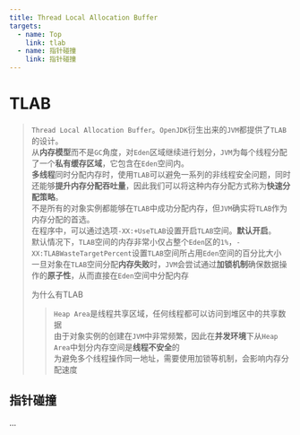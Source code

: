 ```yaml
---
title: Thread Local Allocation Buffer
targets:
  - name: Top
    link: tlab
  - name: 指针碰撞
    link: 指针碰撞
---
```


# TLAB

> `Thread Local Allocation Buffer`。`OpenJDK`衍生出来的`JVM`都提供了`TLAB`的设计。\
> 从**内存模型**而不是`GC`角度，对`Eden`区域继续进行划分，`JVM`为每个线程分配了一个**私有缓存区域**，它包含在`Eden`空间内。\
> **多线程**同时分配内存时，使用`TLAB`可以避免一系列的非线程安全问题，同时还能够**提升内存分配吞吐量**，因此我们可以将这种内存分配方式称为**快速分配策略**。\
> 不是所有的对象实例都能够在`TLAB`中成功分配内存，但`JVM`确实将`TLAB`作为内存分配的首选。\
> 在程序中，可以通过选项`-XX:+UseTLAB`设置开启`TLAB`空间。**默认开启**。\
> 默认情况下，`TLAB`空间的内存非常小仅占整个`Eden`区的`1%`，`-XX:TLABWasteTargetPercent`设置`TLAB`空间所占用`Eden`空间的百分比大小\
> 一旦对象在`TLAB`空间分配**内存失败**时，`JVM`会尝试通过**加锁机制**确保数据操作的**原子性**，从而直接在`Eden`空间中分配内存
>
> 为什么有TLAB
> > `Heap Area`是线程共享区域，任何线程都可以访问到堆区中的共享数据\
> > 由于对象实例的创建在`JVM`中非常频繁，因此在**并发环境**下从`Heap Area`中划分内存空间是**线程不安全**的\
> > 为避免多个线程操作同一地址，需要使用加锁等机制，会影响内存分配速度

## 指针碰撞

...
